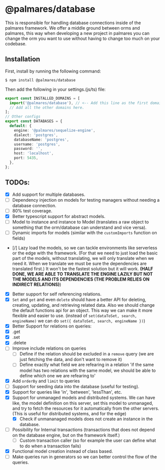 # @palmares/database

This is responsible for handling database connections inside of the palmares framework.
We offer a middle ground between orms and palmares, this way when developing a new project in palmares
you can change the orm you want to use without having to change too much on your codebase.

## Installation

First, install by running the following command:

```
$ npm install @palmares/database
```

Then add the following in your settings.(js/ts) file:

```ts
export const INSTALLED_DOMAINS = [
  import('@palmares/database'), // <-- Add this line as the first domain.
  // Add all the other domains here.
];
// Other configs
export const DATABASES = {
  default: {
    engine: '@palmares/sequelize-engine',
    dialect: 'postgres',
    databaseName: 'postgres',
    username: 'postgres',
    password: '',
    host: 'localhost',
    port: 5435,
  },
};
```

## TODOs:

- [x] Add support for multiple databases.
- [ ] Dependency injection on models for testing managers without needing a database connection.
- [ ] 80% test coverage.
- [x] Better typescript support for abstract models.
- [ ] Model to instance and instance to Model (translates a raw object to something that the orm/database can understand and vice versa).
- [ ] Dynamic imports for models (similar with the `customImports` function on fields)
- [/] Lazy load the models, so we can tackle environments like serverless or the edge with the framework. (For that we need to just load the basic part of the models, without translating, we will only translate when we need it. When we translate we must be sure the dependencies are translated first.) It won't be the fastest solution but it will work. **(HALF DONE, WE ARE ABLE TO TRANSLATE THE ENGINE LAZILY BUT NOT THE MODELS AND ITS DEPENDENCIES (THE PROBLEM RELIES ON INDIRECT RELATIONS)**)
- [x] Better support for self referencing relations.
- [x] `Set` and `get` and even `delete` should have a better API for deleting, creating, updating, and retrieving related data. Also we should change the default functions api for an object. This way we can make it more flexible and easier to use. (instead of `set(dataToSet, search, engineName)` we can do `set({ dataToSet, search, engineName })`)
- [x] Better Support for relations on queries:
- [x] .get
- [x] .set
- [x] .delete
- [ ] Improve include relations on queries
  - [ ] Define if the relation should be excluded in a `remove` query (we are just fetching the data, and don't want to remove it)
  - [ ] Define exactly what field we are refearing in a relation 'if the same model has two relations with the same model, we should be able to define which one we are refearing to'
- [x] Add `orderBy` and `limit` to queries
- [ ] Support for seeding data into the database (useful for testing).
- [x] Support for queries like 'in', 'between', 'lessThan', etc.
- [x] Support for unmanaged models and distributed systems. We can have like, the model definition on this server, set this model to unmanaged, and try to fetch the resources for it
      automatically from the other servers. (This is useful for distributed systems, and for the edge)
  - [x] Check if unmananaged models does not create an instance in the database.
- [ ] Possibility for Internal transactions (transactions that does not depend on the database engine, but on the framework itself.)
  - [ ] Custom transaction caller (so for example the user can define what to do when a transaction fails)
- [x] Functional model creation instead of class based.
- [ ] Make queries run in generators so we can better control the flow of the queries.
